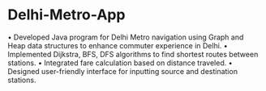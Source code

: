 # Delhi-Metro-App
• Developed Java program for Delhi Metro navigation using Graph and Heap data structures to enhance
commuter experience in Delhi.
• Implemented Dijkstra, BFS, DFS algorithms to find shortest routes between stations.
• Integrated fare calculation based on distance traveled.
• Designed user-friendly interface for inputting source and destination stations.
